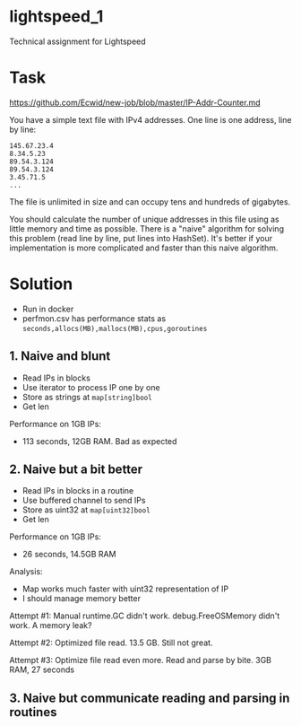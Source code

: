 # lightspeed_1

Technical assignment for Lightspeed

# Task

<https://github.com/Ecwid/new-job/blob/master/IP-Addr-Counter.md>

You have a simple text file with IPv4 addresses. One line is one address, line by line:

```
145.67.23.4
8.34.5.23
89.54.3.124
89.54.3.124
3.45.71.5
...
```

The file is unlimited in size and can occupy tens and hundreds of gigabytes.

You should calculate the number of unique addresses in this file using as
little memory and time as possible. There is a "naive" algorithm for solving
this problem (read line by line, put lines into HashSet). It's better if your
implementation is more complicated and faster than this naive algorithm.

# Solution

- Run in docker
- perfmon.csv has performance stats as `seconds,allocs(MB),mallocs(MB),cpus,goroutines`

## 1. Naive and blunt

- Read IPs in blocks
- Use iterator to process IP one by one
- Store as strings at `map[string]bool`
- Get len

Performance on 1GB IPs:

- 113 seconds, 12GB RAM. Bad as expected

## 2. Naive but a bit better

- Read IPs in blocks in a routine
- Use buffered channel to send IPs
- Store as uint32 at `map[uint32]bool`
- Get len

Performance on 1GB IPs:

- 26 seconds, 14.5GB RAM

Analysis:

- Map works much faster with uint32 representation of IP
- I should manage memory better

Attempt #1: Manual runtime.GC didn't work. debug.FreeOSMemory didn't work. A memory leak?

Attempt #2: Optimized file read. 13.5 GB. Still not great.

Attempt #3: Optimize file read even more. Read and parse by bite. 3GB RAM, 27 seconds

## 3. Naive but communicate reading and parsing in routines
